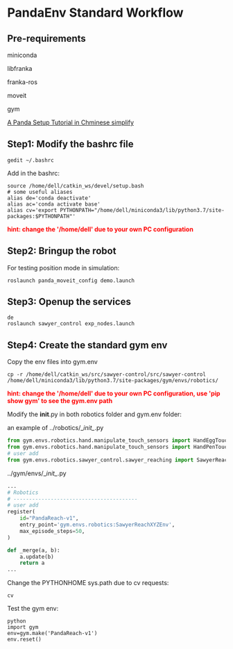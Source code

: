 # PandaEnv Standard Workflow
## Pre-requirements
miniconda

libfranka

franka-ros

moveit

gym

[A Panda Setup Tutorial in Chminese simplify](https://www.jianshu.com/p/664b4cf76606) 

## Step1: Modify the bashrc file
`gedit ~/.bashrc`

Add in the bashrc:
```
source /home/dell/catkin_ws/devel/setup.bash
# some useful aliases
alias de='conda deactivate'
alias ac='conda activate base'
alias cv='export PYTHONPATH="/home/dell/miniconda3/lib/python3.7/site-packages:$PYTHONPATH"'
```
<font color='red'>**hint: change the '/home/dell' due to your own PC configuration**</font>

## Step2: Bringup the robot
For testing position mode in simulation:
```
roslaunch panda_moveit_config demo.launch
```

## Step3: Openup the services
```
de
roslaunch sawyer_control exp_nodes.launch
```

## Step4: Create the standard gym env
Copy the env files into gym.env
```
cp -r /home/dell/catkin_ws/src/sawyer-control/src/sawyer-control /home/dell/miniconda3/lib/python3.7/site-packages/gym/envs/robotics/
```
<font color='red'>**hint: change the '/home/dell' due to your own PC configuration, use 'pip show gym' to see the gym.env path**</font>

Modify the __init__.py in both robotics folder and gym.env folder:

an example of ../robotics/\__init\__.py
```python
from gym.envs.robotics.hand.manipulate_touch_sensors import HandEggTouchSensorsEnv
from gym.envs.robotics.hand.manipulate_touch_sensors import HandPenTouchSensorsEnv
# user add
from gym.envs.robotics.sawyer_control.sawyer_reaching import SawyerReachXYZEnv
```
../gym/envs/\__init\__.py
```python
...
# Robotics
# ----------------------------------------
# user add
register(
    id="PandaReach-v1",
    entry_point='gym.envs.robotics:SawyerReachXYZEnv',
    max_episode_steps=50,
)

def _merge(a, b):
    a.update(b)
    return a
...
```
Change the PYTHONHOME sys.path due to cv requests:
```
cv
```
Test the gym env:
```
python
import gym
env=gym.make('PandaReach-v1')
env.reset()
```




